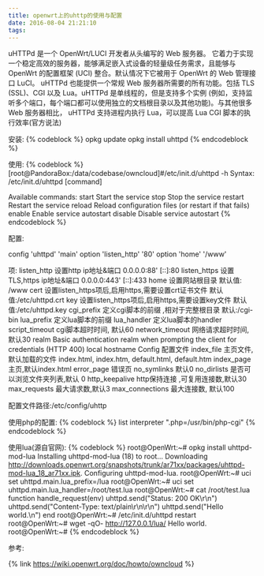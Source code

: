 ```yaml
---
title: openwrt上的uhttp的使用与配置
date: 2016-08-04 21:21:10
tags:
---
```


uHTTPd 是一个 OpenWrt/LUCI 开发者从头编写的 Web 服务器。 它着力于实现一个稳定高效的服务器，能够满足嵌入式设备的轻量级任务需求，且能够与 OpenWrt 的配置框架 (UCI) 整合。默认情况下它被用于 OpenWrt 的 Web 管理接口 LuCI。
uHTTPd 也能提供一个常规 Web 服务器所需要的所有功能。包括 TLS (SSL)、CGI 以及 Lua。uHTTPd 是单线程的，但是支持多个实例 (例如，支持监听多个端口，每个端口都可以使用独立的文档根目录以及其他功能)。与其他很多 Web 服务器相比， uHTTPd 支持进程内执行 Lua，可以提高 Lua CGI 脚本的执行效率(官方说法)

安装:
{% codeblock %}
opkg update
opkg install uhttpd
{% endcodeblock %}

使用:
{% codeblock %}
[root@PandoraBox:/data/codebase/owncloud]#/etc/init.d/uhttpd -h
Syntax: /etc/init.d/uhttpd [command]

Available commands:
	start	Start the service
	stop	Stop the service
	restart	Restart the service
	reload	Reload configuration files (or restart if that fails)
	enable	Enable service autostart
	disable	Disable service autostart
{% endcodeblock %}

配置:

config 'uhttpd' 'main'
        option 'listen_http' '80'
        option 'home'        '/www'


项:
listen_http	  		设置http   ip地址&端口   0.0.0.0:88'   [::]:80 
listen_https  		设置TLS,https ip地址&端口   0.0.0.0:443'   [::]:433 
home 		  		设置网站根目录  默认值: /www 
cert          		设置listen_https项后,启用https,需要设置crt证书文件 	默认值:/etc/uhttpd.crt
key			  		设置listen_https项后,启用https,需要设置key文件 	    默认值:/etc/uhttpd.key
cgi_prefix    		定义cgi脚本的前缀 ,相对于完整根目录  默认:/cgi-bin
lua_prefix    		定义lua脚本的前缀
lua_handler   		定义lua脚本的handler
script_timeout		cgi脚本超时时间, 默认60
network_timeout		网络请求超时时间, 默认30
realm 				Basic authentication realm when prompting the client for credentials (HTTP 400)  local hostname
Config      		配置文件
index_file			主页文件,默认加载的文件 index.html, index.htm, default.html, default.htm
index_page			主页,默认index.html
error_page			错误页
no_symlinks			默认0
no_dirlists			是否可以浏览文件夹列表,默认 0
http_keepalive		http保持连接 ,可复用连接数,默认30
max_requests		最大请求数,默认3
max_connections		最大连接数, 默认100


配置文件路径:/etc/config/uhttp

使用php的配置:
{% codeblock %}
 list interpreter ".php=/usr/bin/php-cgi"
 {% endcodeblock %}

使用lua(源自官网):
{% codeblock %}
root@OpenWrt:~# opkg install uhttpd-mod-lua
Installing uhttpd-mod-lua (18) to root...
Downloading http://downloads.openwrt.org/snapshots/trunk/ar71xx/packages/uhttpd-mod-lua_18_ar71xx.ipk.
Configuring uhttpd-mod-lua.
root@OpenWrt:~# uci set uhttpd.main.lua_prefix=/lua
root@OpenWrt:~# uci set uhttpd.main.lua_handler=/root/test.lua
root@OpenWrt:~# cat /root/test.lua
function handle_request(env)
        uhttpd.send("Status: 200 OK\r\n")
        uhttpd.send("Content-Type: text/plain\r\n\r\n")
        uhttpd.send("Hello world.\n")
end
root@OpenWrt:~# /etc/init.d/uhttpd restart
root@OpenWrt:~# wget -qO- http://127.0.0.1/lua/
Hello world.
root@OpenWrt:~#
{% endcodeblock %}

参考:

{% link https://wiki.openwrt.org/doc/howto/owncloud %}
